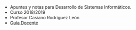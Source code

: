 * Apuntes y notas para Desarrollo de Sistemas Informáticos. 
* Curso 2018/2019
* Profesor Casiano Rodríguez León
* [Guía Docente](https://www.ull.es/apps/guias/guias/view_guide/16024/)
